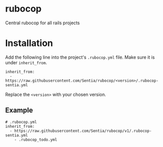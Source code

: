 # rubocop
Central rubocop for all rails projects

# Installation
Add the following line into the project's `.rubocop.yml` file. Make sure it is under
`inherit_from`.

```
inherit_from:
  - https://raw.githubusercontent.com/Sentia/rubocop/<version>/.rubocop-sentia.yml
```

Replace the `<version>` with your chosen version.

## Example
```
# .rubocop.yml
inherit_from:
  - https://raw.githubusercontent.com/Sentia/rubocop/v1/.rubocop-sentia.yml
	- .rubocop_todo.yml
```
